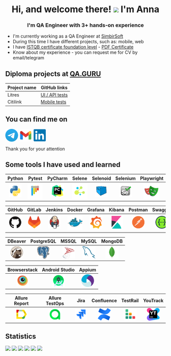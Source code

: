 <h1 align="center">Hi, and welcome there! <img src="https://github.com/blackcater/blackcater/raw/main/images/Hi.gif" height="32"/>  I'm Anna </h1> 
<h3 align="center">I'm QA Engineer with 3+ hands-on experience</h3>

- I'm currently working as a QA Engineer at [SimbirSoft](https://www.simbirsoft.com/)
- During this time I have different projects, such as: mobile, web
- I have [ISTQB certificate foundation level](https://www.gasq.org/en/registration/expert/b5a556a2-13ca-44e2-9bee-1c2e49689077.html) - [PDF Certificate](https://drive.google.com/file/d/1YFhrrCeiHRVSfTVEu-AJMtIZr-x59m6g/view?usp=sharing)
- Know about my experience - you can request me for CV by email/telegram


## Diploma projects at [QA.GURU](https://qa.guru/)
 
  |    Project name |                   GitHub links                                                     | 
  |-----------------|------------------------------------------------------------------------------------|
  |       Litres    |[ UI / API tests](https://github.com/Annette-F/qa_guru_python_diplom_project_litres)|  
  |       Citilink  |[Mobile tests](https://github.com/Annette-F/qa_guru_python_diplom_mobile_project)   |  


## You can find me on 

<p align="left">
<a href="https://t.me/Annette_f" target="blank"><img align="center" src="https://raw.githubusercontent.com/Annette-F/Annette-F/main/icons/Telegram.svg" alt="Annette_f" height="40" width="40" /></a>
<a href="mailto:fedorova.annette@gmail.com" target="blank"><img align="center" src="https://raw.githubusercontent.com/Annette-F/Annette-F/main/icons/gmail.svg" alt="Annette_f" height="40" width="40" /></a>
<a href="https://www.linkedin.com/in/annette-fedorova/" target="blank"><img align="center" src="https://raw.githubusercontent.com/Annette-F/Annette-F/main/icons/linkedin.svg" alt="Annette_f" height="40" width="40" /></a>
</p>

Thank you for your attention 

## Some tools I have used and learned

| Python | Pytest | PyCharm | Selene | Selenoid | Selenium | Playwright |
|:----:|:----:|:----:|:----:|:----:|:----:|:----:|
| <img src="https://raw.githubusercontent.com/Annette-F/Annette-F/refs/heads/main/icons/python.svg" width="40" height="40"> | <img src="https://raw.githubusercontent.com/Annette-F/Annette-F/refs/heads/main/icons/pytest.svg" width="50" height="50"> | <img src="https://raw.githubusercontent.com/Annette-F/Annette-F/refs/heads/main/icons/pycharm.svg" width="40" height="40"> | <img src="https://github.com/Annette-F/Annette-F/blob/main/icons/selene.png" height="50" width="50"> | <img src="https://github.com/Annette-F/Annette-F/blob/main/icons/Selenoid.png" height="40" width="40"> | <img src="https://github.com/Annette-F/Annette-F/blob/main/icons/Selenium.png" height="40" width="40"> | <img src="https://raw.githubusercontent.com/Annette-F/Annette-F/refs/heads/main/icons/playwright-original.svg" height="50" width="50"> |

| GitHub | GitLab | Jenkins | Docker | Grafana | Kibana | Postman | Swagger |
|:----:|:----:|:----:|:----:|:----:|:----:|:----:|:----:|
| <img src="https://raw.githubusercontent.com/Annette-F/Annette-F/refs/heads/main/icons/github.svg" width="40" height="40"> | <img src="https://raw.githubusercontent.com/Annette-F/Annette-F/refs/heads/main/icons/gitlab.svg" width="40" height="40"> | <img src="https://raw.githubusercontent.com/Annette-F/Annette-F/refs/heads/main/icons/jenkins.svg" width="40" height="40"> | <img src="https://raw.githubusercontent.com/Annette-F/Annette-F/refs/heads/main/icons/docker.svg" width="50" height="50"> | <img src="https://raw.githubusercontent.com/Annette-F/Annette-F/refs/heads/main/icons/grafana.svg" width="40" height="40"> | <img src="https://raw.githubusercontent.com/Annette-F/Annette-F/refs/heads/main/icons/kibana.svg" width="40" height="40"> | <img src="https://raw.githubusercontent.com/Annette-F/Annette-F/refs/heads/main/icons/postman.svg" height="40" width="40"> | <img src="https://raw.githubusercontent.com/Annette-F/Annette-F/refs/heads/main/icons/swagger.svg" height="40" width="40"> |

| DBeaver | PostgreSQL | MSSQL | MySQL | MongoDB |
|:----:|:----:|:----:|:----:|:----:|
| <img src="https://raw.githubusercontent.com/Annette-F/Annette-F/refs/heads/main/icons/dbeaver.svg" width="40" height="40"> | <img src="https://raw.githubusercontent.com/Annette-F/Annette-F/refs/heads/main/icons/postgresql.svg" width="40" height="40"> | <img src="https://raw.githubusercontent.com/Annette-F/Annette-F/refs/heads/main/icons/microsoftsqlserver.svg" width="40" height="40"> | <img src="https://raw.githubusercontent.com/Annette-F/Annette-F/refs/heads/main/icons/mysql.svg" width="40" height="40"> | <img src="https://raw.githubusercontent.com/Annette-F/Annette-F/refs/heads/main/icons/mongodb.svg" width="40" height="40"> |

| Browserstack | Android Studio | Appium |
|:----:|:----:|:----:|
| <img src="https://raw.githubusercontent.com/Annette-F/Annette-F/refs/heads/main/icons/browserstack.svg" width="40" height="40"> | <img src="https://raw.githubusercontent.com/Annette-F/Annette-F/refs/heads/main/icons/android-studio.svg" height="40" width="40"> | <img src="https://github.com/Annette-F/Annette-F/blob/main/icons/appium.png" height="40" width="40"> |

| Allure Report | Allure TestOps | Jira | Confluence | TestRail | YouTrack |
|:----:|:----:|:----:|:----:|:----:|:----:|
| <img src="https://github.com/Annette-F/Annette-F/blob/main/icons/AllureReport.png" width="40" height="40"> | <img src="https://github.com/Annette-F/Annette-F/blob/main/icons/AllureTestOps.png" width="40" height="40"> | <img src="https://raw.githubusercontent.com/Annette-F/Annette-F/refs/heads/main/icons/jira.svg" width="40" height="40"> | <img src="https://raw.githubusercontent.com/Annette-F/Annette-F/refs/heads/main/icons/confluence.svg" height="40" width="40"> | <img src="https://raw.githubusercontent.com/Annette-F/Annette-F/refs/heads/main/icons/Testrail.svg" height="40" width="40"> | <img src="https://raw.githubusercontent.com/Annette-F/Annette-F/refs/heads/main/icons/YouTrack.svg" width="40" height="40"> |


## Statistics

![](https://github-profile-summary-cards.vercel.app/api/cards/profile-details?username=Annette-F&theme=merko)
![](https://github-profile-summary-cards.vercel.app/api/cards/profile-details?username=Annette-Fo&theme=merko)
![](https://github-profile-summary-cards.vercel.app/api/cards/most-commit-language?username=Annette-F&theme=merko)
![](https://github-profile-summary-cards.vercel.app/api/cards/repos-per-language?username=Annette-F&theme=merko)
![](https://github-profile-summary-cards.vercel.app/api/cards/stats?username=Annette-F&theme=merko)
![](https://github-profile-summary-cards.vercel.app/api/cards/productive-time?username=Annette-F&theme=merko)



<!--
**Annette-F/Annette-F** is a ✨ _special_ ✨ repository because its `README.md` (this file) appears on your GitHub profile.

Here are some ideas to get you started:

- 🔭 I’m currently working on ...
- 🌱 I’m currently learning ...
- 👯 I’m looking to collaborate on ...
- 🤔 I’m looking for help with ...
- 💬 Ask me about ...
- 📫 How to reach me: ...
- 😄 Pronouns: ...
- ⚡ Fun fact: ...
-->
